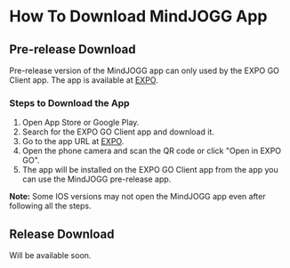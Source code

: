 # How To Download MindJOGG App

## Pre-release Download

Pre-release version of the MindJOGG app can only used by the EXPO GO Client app. The app is available at [EXPO](https://expo.dev/@mindjogg/mindjogg?serviceType=classic&distribution=expo-go).

### Steps to Download the App

1. Open App Store or Google Play.
2. Search for the EXPO GO Client app and download it.
3. Go to the app URL at [EXPO](https://expo.dev/@mindjogg/mindjogg?serviceType=classic&distribution=expo-go).
4. Open the phone camera and scan the QR code or click "Open in EXPO GO".
5. The app will be installed on the EXPO GO Client app from the app you can use the MindJOGG pre-release app.

**Note:** Some IOS versions may not open the MindJOGG app even after following all the steps.

## Release Download

Will be available soon.
